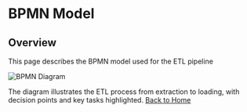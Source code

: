 # BPMN Model

## Overview
This page describes the BPMN model used for the ETL pipeline

![BPMN Diagram](../diagrams/bpmn_diagram.png)

The diagram illustrates the ETL process from extraction to loading, with decision points and key tasks highlighted.
[Back to Home](index.md)
